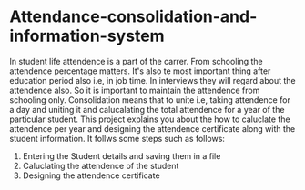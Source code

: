 # Attendance-consolidation-and-information-system

In student life attendence is a part of the carrer.
From schooling the attendence percentage matters. It's also te most
important thing after education period also i.e, in job time. 
In interviews they will regard about the attendence also. 
So it is important to maintain the attendence from schooling only. 
Consolidation means that to unite i.e, taking attendence for a day and uniting it and calucalating the total attendence for a year of the particular student. This project explains you about the how to caluclate the attendence per year and designing the attendence certificate along with the student information. It follws some
steps such as follows:
01. Entering the Student details and saving them in a file
02. Caluclating the attendence of the student
03. Designing the attendence certificate

